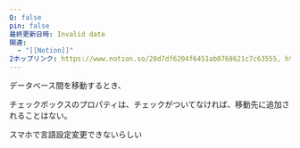 ```yaml
---
Q: false
pin: false
最終更新日時: Invalid date
関連:
  - "[[Notion]]"
2ホップリンク: https://www.notion.so/20d7df6204f6451ab0768621c7c63555, https://www.notion.so/5bc74b9b331c403c8742fd10bbb55ddc, https://www.notion.so/8c93ebe9e77647a48805d767b10b42a0
---
```

  

データベース間を移動するとき、

チェックボックスのプロパティは、チェックがついてなければ、移動先に追加されることはない。

  

スマホで言語設定変更できないらしい